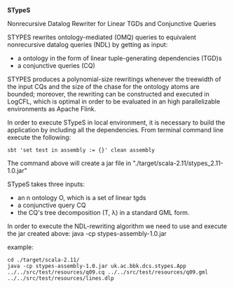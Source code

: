 **STypeS** 

Nonrecursive Datalog Rewriter for Linear TGDs and
Conjunctive Queries

STYPES rewrites ontology-mediated (OMQ) queries to equivalent
nonrecursive datalog queries (NDL) by getting as input:
 
- a ontology in the form of linear tuple-generating dependencies (TGD)s   
- a conjunctive queries (CQ)
 

STYPES produces a polynomial-size rewritings whenever
the treewidth of the input CQs and the size of the chase
for the ontology atoms are bounded; moreover, the rewriting can be
constructed and executed in LogCFL, which is optimal in order 
to be evaluated in an high parallelizable environments as Apache Flink.

In order to execute  STypeS in local environment, 
it is necessary to build the application by including all the 
dependencies. 
From terminal command line execute the following:

```
sbt 'set test in assembly := {}' clean assembly 
```

The command  above  will create a jar file in "./target/scala-2.11/stypes_2.11-1.0.jar"

STypeS takes three inputs:
* an n ontology O, which is a set of linear tgds
* a conjunctive query CQ 
* the CQ's tree decomposition (T, λ) in a standard GML form.

In order to execute the NDL-rewriting algorithm we need to use and execute 
the jar created above:  java -cp stypes-assembly-1.0.jar <CQ> <GML> <O>

example:
```
cd ./target/scala-2.11/
java -cp stypes-assembly-1.0.jar uk.ac.bbk.dcs.stypes.App ../../src/test/resources/q09.cq ../../src/test/resources/q09.gml ../../src/test/resources/lines.dlp

```


